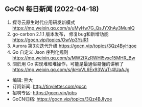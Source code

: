 ## GoCN 每日新闻 (2022-04-18)

1. 探寻云原生时代应用研发新模式 https://mp.weixin.qq.com/s/uMyHw7G_QsJYXhAy3MunlQ
2. go-carbon 2.1.1 版本发布， 修复bug和新增功能 https://gocn.vip/topics/OwVp3YslR1
3. Aurora 第3次迭代升级 https://gocn.vip/topics/3Qz4ByHqoe
4. Go 自定义 Json 序列化规则 https://mp.weixin.qq.com/s/MW2fXzRWHl5vxc15MHR_Bw
5. 關於用 Go 实现堆和堆操作，可能是最通俗易懂的讲解了 https://mp.weixin.qq.com/s/jkHoVL6Ex93WuTr4lUaAJg

- 编辑:  熊大
- 订阅新闻: http://tinyletter.com/gocn
- 招聘专区: https://gocn.vip/jobs
- GoCN归档: https://gocn.vip/topics/3Qz4BJIyoe


